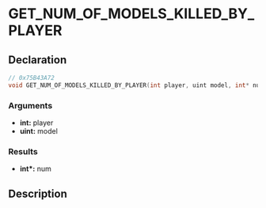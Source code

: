 # GET_NUM_OF_MODELS_KILLED_BY_PLAYER

## Declaration
```cpp
// 0x75B43A72
void GET_NUM_OF_MODELS_KILLED_BY_PLAYER(int player, uint model, int* num);
```

### Arguments
- **int:** player
- **uint:** model

### Results
- **int\*:** num

## Description
